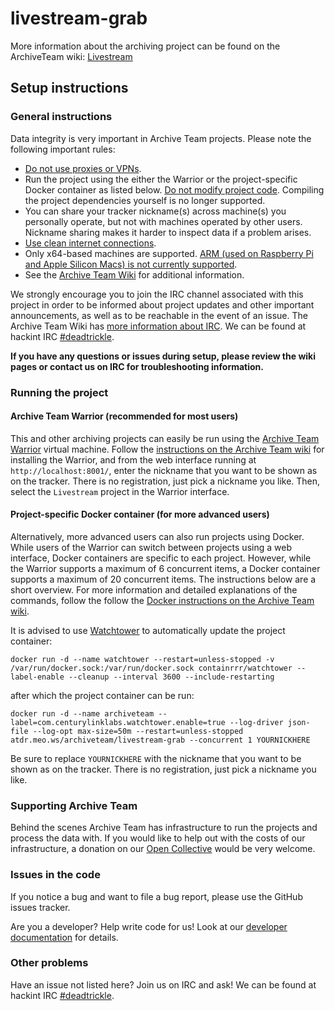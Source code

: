 # livestream-grab

More information about the archiving project can be found on the ArchiveTeam wiki: [Livestream](https://wiki.archiveteam.org/index.php?title=Livestream)

## Setup instructions

### General instructions

Data integrity is very important in Archive Team projects. Please note the following important rules:

* [Do not use proxies or VPNs](https://wiki.archiveteam.org/index.php/ArchiveTeam_Warrior#Can_I_use_whatever_internet_access_for_the_Warrior?).
* Run the project using the either the Warrior or the project-specific Docker container as listed below. [Do not modify project code](https://wiki.archiveteam.org/index.php/ArchiveTeam_Warrior#I'd_like_to_help_write_code_or_I_want_to_tweak_the_scripts_to_run_to_my_liking._Where_can_I_find_more_info?_Where_is_the_source_code_and_repository?). Compiling the project dependencies yourself is no longer supported.
* You can share your tracker nickname(s) across machine(s) you personally operate, but not with machines operated by other users. Nickname sharing makes it harder to inspect data if a problem arises.
* [Use clean internet connections](https://wiki.archiveteam.org/index.php/ArchiveTeam_Warrior#Can_I_use_whatever_internet_access_for_the_Warrior?).
* Only x64-based machines are supported. [ARM (used on Raspberry Pi and Apple Silicon Macs) is not currently supported](https://wiki.archiveteam.org/index.php/ArchiveTeam_Warrior#Can_I_run_the_Warrior_on_ARM_or_some_other_unusual_architecture?).
* See the [Archive Team Wiki](https://wiki.archiveteam.org/index.php/ArchiveTeam_Warrior#Warrior_FAQ) for additional information.

We strongly encourage you to join the IRC channel associated with this project in order to be informed about project updates and other important announcements, as well as to be reachable in the event of an issue. The Archive Team Wiki has [more information about IRC](https://wiki.archiveteam.org/index.php/Archiveteam:IRC). We can be found at hackint IRC [#deadtrickle](https://webirc.hackint.org/#irc://irc.hackint.org/#deadtrickle).

**If you have any questions or issues during setup, please review the wiki pages or contact us on IRC for troubleshooting information.**

### Running the project

#### Archive Team Warrior (recommended for most users)

This and other archiving projects can easily be run using the [Archive Team Warrior](https://wiki.archiveteam.org/index.php/ArchiveTeam_Warrior) virtual machine. Follow the [instructions on the Archive Team wiki](https://wiki.archiveteam.org/index.php/ArchiveTeam_Warrior) for installing the Warrior, and from the web interface running at `http://localhost:8001/`, enter the nickname that you want to be shown as on the tracker. There is no registration, just pick a nickname you like. Then, select the `Livestream` project in the Warrior interface.

#### Project-specific Docker container (for more advanced users)

Alternatively, more advanced users can also run projects using Docker. While users of the Warrior can switch between projects using a web interface, Docker containers are specific to each project. However, while the Warrior supports a maximum of 6 concurrent items, a Docker container supports a maximum of 20 concurrent items. The instructions below are a short overview. For more information and detailed explanations of the commands, follow the follow the [Docker instructions on the Archive Team wiki](https://wiki.archiveteam.org/index.php/Running_Archive_Team_Projects_with_Docker).

It is advised to use [Watchtower](https://github.com/containrrr/watchtower) to automatically update the project container:

    docker run -d --name watchtower --restart=unless-stopped -v /var/run/docker.sock:/var/run/docker.sock containrrr/watchtower --label-enable --cleanup --interval 3600 --include-restarting

after which the project container can be run:

    docker run -d --name archiveteam --label=com.centurylinklabs.watchtower.enable=true --log-driver json-file --log-opt max-size=50m --restart=unless-stopped atdr.meo.ws/archiveteam/livestream-grab --concurrent 1 YOURNICKHERE

Be sure to replace `YOURNICKHERE` with the nickname that you want to be shown as on the tracker. There is no registration, just pick a nickname you like.

### Supporting Archive Team

Behind the scenes Archive Team has infrastructure to run the projects and process the data with. If you would like to help out with the costs of our infrastructure, a donation on our [Open Collective](https://opencollective.com/archiveteam) would be very welcome.

### Issues in the code

If you notice a bug and want to file a bug report, please use the GitHub issues tracker.

Are you a developer? Help write code for us! Look at our [developer documentation](https://wiki.archiveteam.org/index.php?title=Dev) for details.

### Other problems

Have an issue not listed here? Join us on IRC and ask! We can be found at hackint IRC [#deadtrickle](https://webirc.hackint.org/#irc://irc.hackint.org/#deadtrickle).


